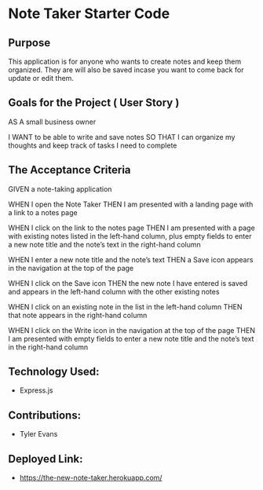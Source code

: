 # Note Taker Starter Code

## Purpose
This application is for anyone who wants to create notes and keep them organized. They are will also be saved incase you want to come back for update or edit them.

## Goals for the Project ( User Story )
AS A small business owner

I WANT to be able to write and save notes
SO THAT I can organize my thoughts and keep track of tasks I need to complete

## The Acceptance Criteria
GIVEN a note-taking application

WHEN I open the Note Taker
THEN I am presented with a landing page with a link to a notes page

WHEN I click on the link to the notes page
THEN I am presented with a page with existing notes listed in the left-hand column, plus empty fields to enter a new note title and the note’s text in the right-hand column

WHEN I enter a new note title and the note’s text
THEN a Save icon appears in the navigation at the top of the page

WHEN I click on the Save icon
THEN the new note I have entered is saved and appears in the left-hand column with the other existing notes

WHEN I click on an existing note in the list in the left-hand column
THEN that note appears in the right-hand column

WHEN I click on the Write icon in the navigation at the top of the page
THEN I am presented with empty fields to enter a new note title and the note’s text in the right-hand column

## Technology Used:
- Express.js

## Contributions:
- Tyler Evans

## Deployed Link:
- https://the-new-note-taker.herokuapp.com/